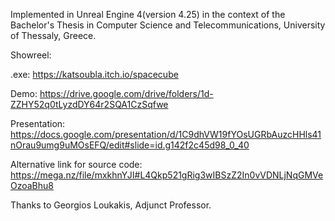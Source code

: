 Implemented in Unreal Engine 4(version 4.25) in the context of the Bachelor's Thesis in Computer Science and Telecommunications, University of Thessaly, Greece. 

Showreel: 

.exe: https://katsoubla.itch.io/spacecube

Demo: https://drive.google.com/drive/folders/1d-ZZHY52q0tLyzdDY64r2SQA1CzSqfwe

Presentation: https://docs.google.com/presentation/d/1C9dhVW19fYOsUGRbAuzcHHls41nOrau9umg9uMOsEFQ/edit#slide=id.g142f2c45d98_0_40

Alternative link for source code: https://mega.nz/file/mxkhnYJI#L4Qkp521gRig3wIBSzZ2In0vVDNLjNqGMVeOzoaBhu8 

Thanks to Georgios Loukakis, Adjunct Professor.
